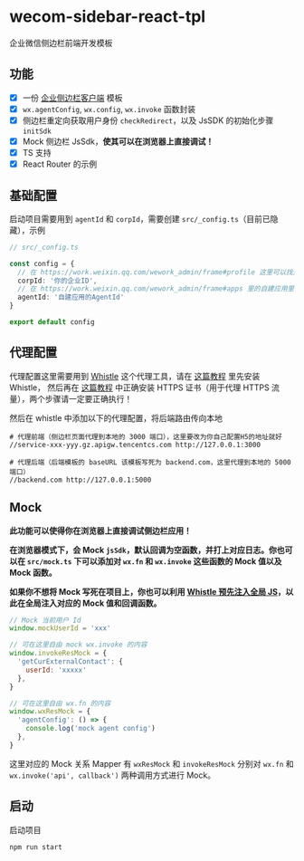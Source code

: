 # wecom-sidebar-react-tpl

企业微信侧边栏前端开发模板

## 功能

- [x] 一份 [企业侧边栏客户端](https://open.work.weixin.qq.com/api/doc/90001/90144/90545) 模板
- [x] `wx.agentConfig`, `wx.config`, `wx.invoke` 函数封装
- [x] 侧边栏重定向获取用户身份 `checkRedirect`，以及 JsSDK 的初始化步骤 `initSdk`
- [x] Mock 侧边栏 JsSdk，**使其可以在浏览器上直接调试！**
- [X] TS 支持
- [x] React Router 的示例

## 基础配置

启动项目需要用到 `agentId` 和 `corpId`，需要创建 `src/_config.ts`（目前已隐藏），示例

```ts
// src/_config.ts

const config = {
  // 在 https://work.weixin.qq.com/wework_admin/frame#profile 这里可以找到
  corpId: '你的企业ID',
  // 在 https://work.weixin.qq.com/wework_admin/frame#apps 里的自建应用里可以找到
  agentId: '自建应用的AgentId'
}

export default config
```

## 代理配置

代理配置这里需要用到 [Whistle](https://wproxy.org/whistle/) 这个代理工具，请在 [这篇教程](https://wproxy.org/whistle/install.html) 里先安装 Whistle，
然后再在 [这篇教程](http://wproxy.org/whistle/webui/https.html) 中正确安装 HTTPS 证书（用于代理 HTTPS 流量），两个步骤请一定要正确执行！

然后在 whistle 中添加以下的代理配置，将后端路由传向本地

```
# 代理前端（侧边栏页面代理到本地的 3000 端口），这里要改为你自己配置H5的地址就好
//service-xxx-yyy.gz.apigw.tencentcs.com http://127.0.0.1:3000

# 代理后端（后端模板的 baseURL 该模板写死为 backend.com，这里代理到本地的 5000 端口）
//backend.com http://127.0.0.1:5000
```

## Mock

**此功能可以使得你在浏览器上直接调试侧边栏应用！**

**在浏览器模式下，会 Mock `jsSdk`，默认回调为空函数，并打上对应日志。你也可以在 `src/mock.ts` 下可以添加对 `wx.fn` 和 `wx.invoke` 这些函数的 Mock 值以及 Mock 函数。**

**如果你不想将 Mock 写死在项目上，你也可以利用 [Whistle 预先注入全局 JS](https://wproxy.org/whistle/rules/jsPrepend.html)，以此在全局注入对应的 Mock 值和回调函数。**

```js
// Mock 当前用户 Id
window.mockUserId = 'xxx'

// 可在这里自由 mock wx.invoke 的内容
window.invokeResMock = {
  'getCurExternalContact': {
    userId: 'xxxxx'
  },
}

// 可在这里自由 wx.fn 的内容
window.wxResMock = {
  'agentConfig': () => {
    console.log('mock agent config')
  },
}
```

这里对应的 Mock 关系 Mapper 有 `wxResMock` 和 `invokeResMock` 分别对 `wx.fn` 和 `wx.invoke('api', callback')` 两种调用方式进行 Mock。

## 启动

启动项目

```bash
npm run start
```
